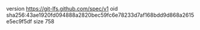 version https://git-lfs.github.com/spec/v1
oid sha256:43ae1920fd094888a2820bec59fc6e78233d7af168bdd9d868a2615e5ec9f5df
size 758
